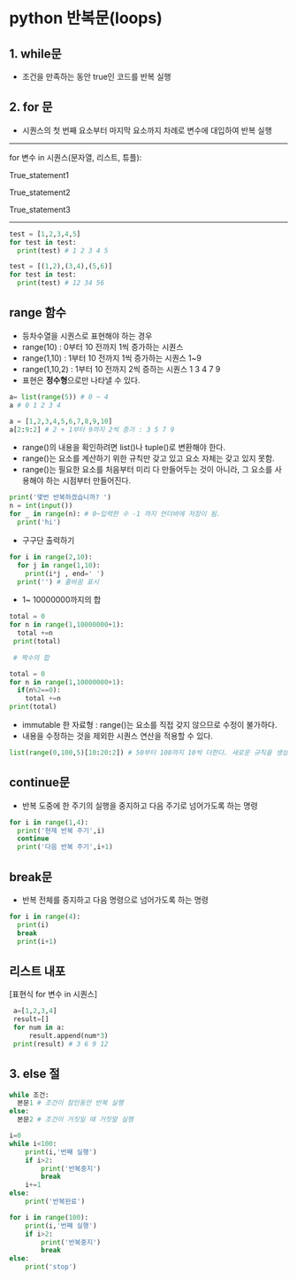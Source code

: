 # python 반복문(loops)

## 1. while문
* 조건을 만족하는 동안 true인 코드를 반복 실행

## 2. for 문
* 시퀀스의 첫 번째 요소부터 마지막 요소까지 차례로 변수에 대입하여 반복 실행
<hr>
for 변수 in 시퀀스(문자열, 리스트, 튜플):

True_statement1

True_statement2

True_statement3
<hr>

```python
test = [1,2,3,4,5]
for test in test:
  print(test) # 1 2 3 4 5

```

```python
test = [(1,2),(3,4),(5,6)]
for test in test:
  print(test) # 12 34 56

```

## range 함수
* 등차수열을 시퀀스로 표현해야 하는 경우
* range(10) : 0부터 10 전까지 1씩 증가하는 시퀀스
* range(1,10) : 1부터 10 전까지 1씩 증가하는 시퀀스 1~9
* range(1,10,2) : 1부터 10 전까지 2씩 증하는 시퀀스 1 3 4 7 9
* 표현은 **정수형**으로만 나타낼 수 있다.

```python
a= list(range(5)) # 0 ~ 4
a # 0 1 2 3 4
```

```python
a = [1,2,3,4,5,6,7,8,9,10] 
a[2:9:2] # 2 + 1부터 9까지 2씩 증가 : 3 5 7 9
```

* range()의 내용을 확인하려면 list()나 tuple()로 변환해야 한다.
* range()는 요소를 계산하기 위한 규칙만 갖고 있고 요소 자체는 갖고 있지 못함.
* range()는 필요한 요소를 처음부터 미리 다 만들어두는 것이 아니라, 그 요소를 사용해야 하는 시점부터 만들어진다.

```python
print('몇번 반복하겠습니까? ')
n = int(input())
for _ in range(n): # 0~입력한 수 -1 까지 언더바에 저장이 됨.
  print('hi')
```

* 구구단 출력하기
``` python
for i in range(2,10):
  for j in range(1,10):
    print(i*j , end=' ')
  print('') # 줄바꿈 표시
```

* 1~ 10000000까지의 합
```python
total = 0
for n in range(1,10000000+1):
  total +=n
 print(total)
 
 # 짝수의 합

total = 0
for n in range(1,10000000+1):
  if(n%2==0):
    total +=n
print(total)
```

* immutable 한 자료형 : range()는 요소를 직접 갖지 않으므로 수정이 불가하다.
* 내용을 수정하는 것을 제외한 시퀀스 연산을 적용할 수 있다.

```python
list(range(0,100,5)[10:20:2]) # 50부터 100까지 10씩 더한다. 새로운 규칙을 생성한다.
```

## continue문
* 반복 도중에 한 주기의 실행을 중지하고 다음 주기로 넘어가도록 하는 명령
```python
for i in range(1,4):
  print('현재 반복 주기',i)
  continue
  print('다음 반복 주기',i+1)
```

## break문
* 반복 전체를 중지하고 다음 명령으로 넘어가도록 하는 명령

```python
for i in range(4):
  print(i)
  break
  print(i+1)
 ```
 
 ## 리스트 내포
 [표현식 for 변수 in 시퀀스]
 
```python
 a=[1,2,3,4]
 result=[]
 for num in a:
     result.append(num*3)
 print(result) # 3 6 9 12 
```

## 3. else 절

```python
while 조건:
  본문1 # 조건이 참인동안 반복 실행
else:
  본문2 # 조건이 거짓일 때 거짓말 실행
```

```python
i=0
while i<100:
    print(i,'번째 실행')
    if i>2:
        print('반복중지')
        break
    i+=1
else:
    print('반복완료')
```

```python
for i in range(100):
    print(i,'번째 실행')
    if i>2:
        print('반복중지')
        break
else:
    print('stop')
```
